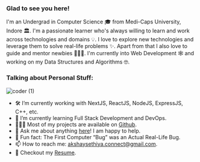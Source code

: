 ### Glad to see you here!
I'm an Undergrad in Computer Science 🎓 from Medi-Caps University, Indore 🏛. I'm a passionate learner who's always willing to learn and work across technologies and domains 💡. I love to explore new technologies and leverage them to solve real-life problems ✨. Apart from that I also love to guide and mentor newbies 👨🏻‍💻. I'm currently into Web Development 🕸️ and working on my Data Structures and Algorithms 🤓.
### Talking about Personal Stuff:

![coder (1)](https://github.com/Akshh2i3/Akshh2i3/assets/134396946/9d5652b6-9274-4c90-b1ee-a30579c224bf)


- 🛠   I’m currently working with NextJS, ReactJS, NodeJS, ExpressJS, C++, etc.
- 🚀   I’m currently learning Full Stack Development and DevOps.
- 👨🏻‍💻   Most of my projects are available on [Github](https://github.com/Akshh2i3).
- 💬   Ask me about anything [here](https://www.linkedin.com/in/akshaysethiya/)! I am happy to help.
- 👾   Fun fact: The First Computer “Bug” was an Actual Real-Life Bug.
- 📫   How to reach me: [akshaysethiya.connect@gmail.com](mailto:akshaysethiya.connect@gmail.com).
- 📝   Checkout my [Resume](https://drive.google.com/drive/folders/1puPU6lTwcHvCZG5Uj2K7WX7sRskKTzQk).

           
